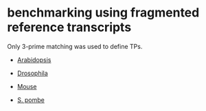 # benchmarking using fragmented reference transcripts

Only 3-prime matching was used to define TPs.

*  [Arabidopsis](a_thaliana/analysis_dir/accuracy_summary.pdf)

*  [Drosophila](d_melanogaster/analysis_dir/accuracy_summary.pdf)

*  [Mouse](m_musculus/analysis_dir/accuracy_summary.pdf)

*  [S. pombe](s_pombe/analysis_dir/accuracy_summary.pdf)


